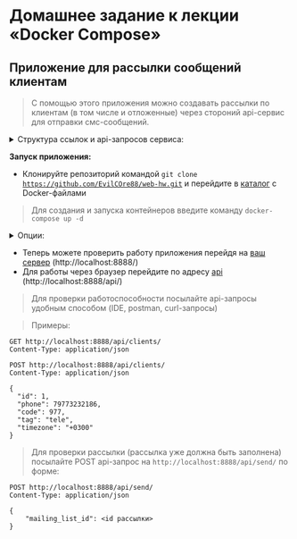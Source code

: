 # Домашнее задание к лекции «Docker Compose»

## Приложение для рассылки сообщений клиентам

> С помощью этого приложения можно создавать рассылки по клиентам (в том числе и отложенные) через стороний api-сервис для отправки смс-сообщений.

<details>
<summary>Структура ссылок и api-запросов сервиса:</summary>


- список рассылок: <code>http://localhost:8888/api/mailing-lists/</code>

	<details>
	<summary>Структура тела POST api-запроса:</summary>

	```
	{
		"mailing_date_time": null,
		"message": "",
		"filter_code": null,
		"filter_tag": "",
		"finish_date_time": null
	}
	```

	</details>

- детальный список рассылок: <code>http://localhost:8888/api/mailing-lists-details/</code>

- список клиентов: <code>http://localhost:8888/api/clients/</code>

	<details>
	<summary>Структура тела POST api-запроса:</summary>

	```
	{
		"phone": null,
		"code": null,
		"tag": "",
		"timezone": ""
	}
	```

	</details>

- список сообщений: <code>http://localhost:8888/api/messages/</code>

- детальный список сообщений: <code>http://localhost:8888/api/message-detail/</code>

- отправка рассылок: <code>http://localhost:8888/api/send/</code>

	<details>
	<summary>Структура тела POST api-запроса:</summary>

	```
	{
		"mailing_list_id": ""
	}
	```

	</details> 
</details>

**Запуск приложения:**

- Клонируйте репозиторий командой <code>git clone https://github.com/EvilCOre88/web-hw.git</code> и перейдите в [каталог](/1.4) с Docker-файлами

> Для создания и запуска контейнеров введите команду <code>docker-compose up -d</code>

<details>
<summary>Опции:</summary>
Порты можете поменять на любые свои в docker-compose файле.  
</details>

- Теперь можете проверить работу приложения перейдя на [ваш сервер](http://localhost:8888/) (http://localhost:8888/)
- Для работы через браузер перейдите по адресу [api](http://localhost:8888/api/) (http://localhost:8888/api/)
  
> Для проверки работоспособности посылайте api-запросы удобным способом (IDE, postman, curl-запросы)

> Примеры:
```
GET http://localhost:8888/api/clients/
Content-Type: application/json
```

```
POST http://localhost:8888/api/clients/
Content-Type: application/json

{  
  "id": 1,
  "phone": 79773232186,
  "code": 977,
  "tag": "tele",
  "timezone": "+0300"  
}
```

> Для проверки рассылки (рассылка уже должна быть заполнена) посылайте POST api-запрос на <code>http://localhost:8888/api/send/</code> по форме:
```
POST http://localhost:8888/api/send/
Content-Type: application/json

{
	"mailing_list_id": <id рассылки>
}
```

